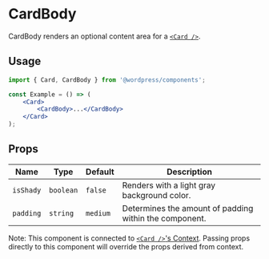 # CardBody

CardBody renders an optional content area for a [`<Card />`](../).

## Usage

```jsx
import { Card, CardBody } from '@wordpress/components';

const Example = () => (
	<Card>
		<CardBody>...</CardBody>
	</Card>
);
```

## Props

Name | Type | Default | Description
--- | --- | --- | ---
`isShady` | `boolean` | `false` | Renders with a light gray background color.
`padding` | `string` | `medium` | Determines the amount of padding within the component.

Note: This component is connected to [`<Card />`'s Context](../README.md#context). Passing props directly to this component will override the props derived from context.
